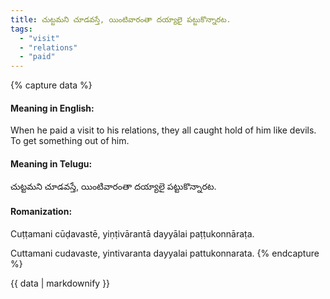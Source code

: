 ```yaml
---
title: చుట్టమని చూడవస్తే, యింటివారంతా దయ్యాలై పట్టుకొన్నారట.
tags:
  - "visit"
  - "relations"
  - "paid"
---
```


{% capture data %}
#### Meaning in English:
When he paid a visit to his relations, they all caught hold of him like devils.
To get something out of him.

#### Meaning in Telugu:
చుట్టమని చూడవస్తే, యింటివారంతా దయ్యాలై పట్టుకొన్నారట.

#### Romanization:
Cuṭṭamani cūḍavastē, yiṇṭivārantā dayyālai paṭṭukonnāraṭa.

Cuttamani cudavaste, yintivaranta dayyalai pattukonnarata.
{% endcapture %}

{{ data | markdownify }}

